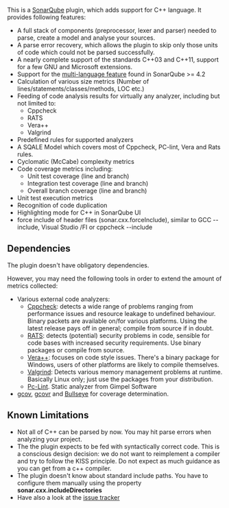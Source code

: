 This is a [SonarQube](http://www.sonarqube.org/) plugin, which adds support for C++ language. It provides following features:

- A full stack of components (preprocessor, lexer and parser) needed to parse, create a model and analyse your sources.
- A parse error recovery, which allows the plugin to skip only those units of code which could not be parsed successfully.
- A nearly complete support of the standards C++03 and C++11, support for a few GNU and Microsoft extensions.
- Support for the [multi-language feature](http://www.sonarqube.org/at-long-last-sonarqube-is-a-true-polyglot/) found in SonarQube >= 4.2
- Calculation of various size metrics (Number of lines/statements/classes/methods, LOC etc.)
- Feeding of code analysis results for virtually any analyzer, including but not limited to:
  - Cppcheck
  - RATS
  - Vera++
  - Valgrind
- Predefined rules for supported analyzers
- A SQALE Model which covers most of Cppcheck, PC-lint, Vera and Rats rules.
- Cyclomatic (McCabe) complexity metrics
- Code coverage metrics including:
  - Unit test coverage (line and branch)
  - Integration test coverage (line and branch)
  - Overall branch coverage (line and branch)
- Unit test execution metrics
- Recognition of code duplication
- Highlighting mode for C++ in SonarQube UI
- force include of header files (sonar.cxx.forceInclude), similar to GCC --include, Visual Studio /FI or cppcheck --include

## Dependencies
The plugin doesn't have obligatory dependencies.

However, you may need the following tools in order to extend 
the amount of metrics collected:

- Various external code analyzers:
  - [Cppcheck](http://cppcheck.sourceforge.net/): detects a wide range of problems ranging from performance issues and resource leakage to undefined behaviour. Binary packets are available on/for various platforms. Using the latest release pays off in general; compile from source if in doubt.
  - [RATS](https://code.google.com/p/rough-auditing-tool-for-security/): detects (potential) security problems in code, sensible for code bases with increased security requirements. Use binary packages or compile from source.
  - [Vera++](http://www.inspirel.com/vera/): focuses on code style issues. There's a binary package for Windows, users of other platforms are likely to compile themselves.
  - [Valgrind](http://valgrind.org/): Detects various memory management problems at runtime. Basically Linux only; just use the packages from your distribution.
  - [Pc-Lint](http://www.gimpel.com/html/pcl.htm). Static analyzer from Gimpel Software
- [gcov](http://gcc.gnu.org/onlinedocs/gcc/Gcov.html), [gcovr](http://gcovr.com/) and [Bullseye](http://www.bullseye.com/) for coverage determination.   

## Known Limitations
- Not all of C++ can be parsed by now. You may hit parse errors when analyzing your project.
- The the plugin expects to be fed with syntactically correct code. This is a conscious design decision: we do not want to reimplement a compiler and try to follow the KISS principle. Do not expect as much guidance as you can get from a c++ compiler.
- The plugin doesn't know about standard include paths. You have to configure them manually using the property **sonar.cxx.includeDirectories**
- Have also a look at the [issue tracker](https://github.com/wenns/sonar-cxx/issues?state=open)
 